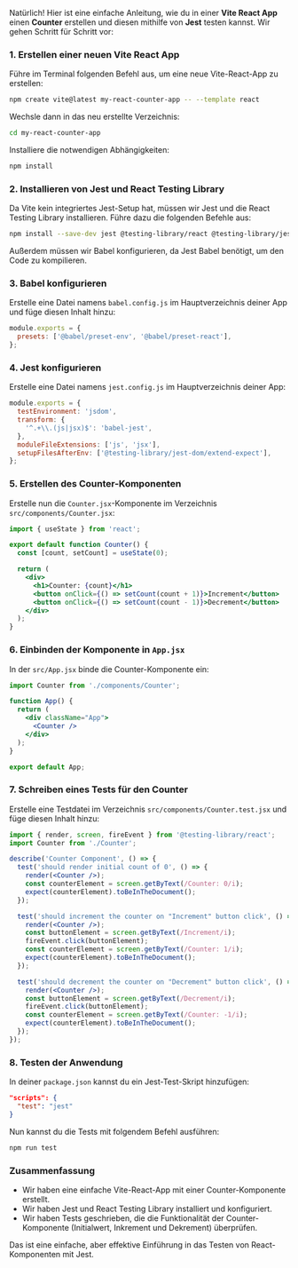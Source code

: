 Natürlich! Hier ist eine einfache Anleitung, wie du in einer **Vite React App** einen **Counter** erstellen und diesen mithilfe von **Jest** testen kannst. Wir gehen Schritt für Schritt vor:

### 1. Erstellen einer neuen Vite React App

Führe im Terminal folgenden Befehl aus, um eine neue Vite-React-App zu erstellen:

```bash
npm create vite@latest my-react-counter-app -- --template react
```

Wechsle dann in das neu erstellte Verzeichnis:

```bash
cd my-react-counter-app
```

Installiere die notwendigen Abhängigkeiten:

```bash
npm install
```

### 2. Installieren von Jest und React Testing Library

Da Vite kein integriertes Jest-Setup hat, müssen wir Jest und die React Testing Library installieren. Führe dazu die folgenden Befehle aus:

```bash
npm install --save-dev jest @testing-library/react @testing-library/jest-dom @testing-library/user-event babel-jest
```

Außerdem müssen wir Babel konfigurieren, da Jest Babel benötigt, um den Code zu kompilieren.

### 3. Babel konfigurieren

Erstelle eine Datei namens `babel.config.js` im Hauptverzeichnis deiner App und füge diesen Inhalt hinzu:

```javascript
module.exports = {
  presets: ['@babel/preset-env', '@babel/preset-react'],
};
```

### 4. Jest konfigurieren

Erstelle eine Datei namens `jest.config.js` im Hauptverzeichnis deiner App:

```javascript
module.exports = {
  testEnvironment: 'jsdom',
  transform: {
    '^.+\\.(js|jsx)$': 'babel-jest',
  },
  moduleFileExtensions: ['js', 'jsx'],
  setupFilesAfterEnv: ['@testing-library/jest-dom/extend-expect'],
};
```

### 5. Erstellen des Counter-Komponenten

Erstelle nun die `Counter.jsx`-Komponente im Verzeichnis `src/components/Counter.jsx`:

```jsx
import { useState } from 'react';

export default function Counter() {
  const [count, setCount] = useState(0);

  return (
    <div>
      <h1>Counter: {count}</h1>
      <button onClick={() => setCount(count + 1)}>Increment</button>
      <button onClick={() => setCount(count - 1)}>Decrement</button>
    </div>
  );
}
```

### 6. Einbinden der Komponente in `App.jsx`

In der `src/App.jsx` binde die Counter-Komponente ein:

```jsx
import Counter from './components/Counter';

function App() {
  return (
    <div className="App">
      <Counter />
    </div>
  );
}

export default App;
```

### 7. Schreiben eines Tests für den Counter

Erstelle eine Testdatei im Verzeichnis `src/components/Counter.test.jsx` und füge diesen Inhalt hinzu:

```jsx
import { render, screen, fireEvent } from '@testing-library/react';
import Counter from './Counter';

describe('Counter Component', () => {
  test('should render initial count of 0', () => {
    render(<Counter />);
    const counterElement = screen.getByText(/Counter: 0/i);
    expect(counterElement).toBeInTheDocument();
  });

  test('should increment the counter on "Increment" button click', () => {
    render(<Counter />);
    const buttonElement = screen.getByText(/Increment/i);
    fireEvent.click(buttonElement);
    const counterElement = screen.getByText(/Counter: 1/i);
    expect(counterElement).toBeInTheDocument();
  });

  test('should decrement the counter on "Decrement" button click', () => {
    render(<Counter />);
    const buttonElement = screen.getByText(/Decrement/i);
    fireEvent.click(buttonElement);
    const counterElement = screen.getByText(/Counter: -1/i);
    expect(counterElement).toBeInTheDocument();
  });
});
```

### 8. Testen der Anwendung

In deiner `package.json` kannst du ein Jest-Test-Skript hinzufügen:

```json
"scripts": {
  "test": "jest"
}
```

Nun kannst du die Tests mit folgendem Befehl ausführen:

```bash
npm run test
```

### Zusammenfassung

- Wir haben eine einfache Vite-React-App mit einer Counter-Komponente erstellt.
- Wir haben Jest und React Testing Library installiert und konfiguriert.
- Wir haben Tests geschrieben, die die Funktionalität der Counter-Komponente (Initialwert, Inkrement und Dekrement) überprüfen.

Das ist eine einfache, aber effektive Einführung in das Testen von React-Komponenten mit Jest.
